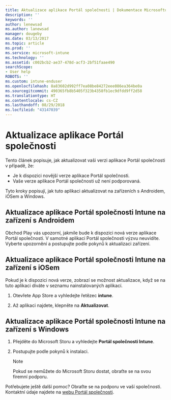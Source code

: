```yaml
---
title: Aktualizace aplikace Portál společnosti | Dokumentace Microsoftu
description: ''
keywords: ''
author: lenewsad
ms.author: lanewsad
manager: dougeby
ms.date: 03/13/2017
ms.topic: article
ms.prod: ''
ms.service: microsoft-intune
ms.technology: ''
ms.assetid: c002bcb2-ae37-478d-acf3-2bf51faae490
searchScope:
- User help
ROBOTS: ''
ms.custom: intune-enduser
ms.openlocfilehash: 8a83602d992ff7ea08be84272eee086ea364be0a
ms.sourcegitcommit: 490365fb8b5405f323b4358fb1ec9dfdd9ff2d58
ms.translationtype: HT
ms.contentlocale: cs-CZ
ms.lasthandoff: 08/29/2018
ms.locfileid: "43147039"
---
```

# <a name="how-to-update-the-company-portal-app"></a>Aktualizace aplikace Portál společnosti

Tento článek popisuje, jak aktualizovat vaši verzi aplikace Portál společnosti v případě, že:  
* Je k dispozici novější verze aplikace Portál společnosti.
* Vaše verze aplikace Portál společnosti už není podporovaná.

Tyto kroky popisují, jak tuto aplikaci aktualizovat na zařízeních s Androidem, iOSem a Windows.    

## <a name="update-the-intune-company-portal-app-on-your-android-device"></a>Aktualizace aplikace Portál společnosti Intune na zařízení s Androidem

Obchod Play vás upozorní, jakmile bude k dispozici nová verze aplikace Portál společnosti. V samotné aplikaci Portál společnosti výzvu neuvidíte. Vyberte upozornění a postupujte podle pokynů k aktualizaci zařízení.  

## <a name="update-the-intune-company-portal-app-on-your-ios-device"></a>Aktualizace aplikace Portál společnosti Intune na zařízení s iOSem

Pokud je k dispozici nová verze, zobrazí se možnost aktualizace, když se na tuto aplikaci díváte v seznamu nainstalovaných aplikací.  

1. Otevřete App Store a vyhledejte řetězec **intune**.

2. Až aplikaci najdete, klepněte na **Aktualizovat**.

## <a name="update-the-intune-company-portal-app-on-your-windows-device"></a>Aktualizace aplikace Portál společnosti Intune na zařízení s Windows

1.  Přejděte do Microsoft Storu a vyhledejte **Portál společnosti Intune**.

2.  Postupujte podle pokynů k instalaci.

    > [!NOTE]
    > Pokud se nemůžete do Microsoft Storu dostat, obraťte se na svou firemní podporu.


Potřebujete ještě další pomoc? Obraťte se na podporu ve vaší společnosti. Kontaktní údaje najdete na [webu Portál společnosti](https://go.microsoft.com/fwlink/?linkid=2010980).
